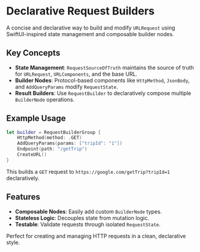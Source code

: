 # Declarative Request Builders

A concise and declarative way to build and modify `URLRequest` using SwiftUI-inspired state management and composable builder nodes.

## Key Concepts

- **State Management**: `RequestSourceOfTruth` maintains the source of truth for `URLRequest`, `URLComponents`, and the base URL.
- **Builder Nodes**: Protocol-based components like `HttpMethod`, `JsonBody`, and `AddQueryParams` modify `RequestState`.
- **Result Builders**: Use `RequestBuilder` to declaratively compose multiple `BuilderNode` operations.

## Example Usage

```swift
let builder = RequestBuilderGroup {
    HttpMethod(method: .GET)
    AddQueryParams(params: ["tripId": "1"])
    Endpoint(path: "/getTrip")
    CreateURL()
}
```

This builds a `GET` request to `https://google.com/getTrip?tripId=1` declaratively.

## Features
- **Composable Nodes**: Easily add custom `BuilderNode` types.
- **Stateless Logic**: Decouples state from mutation logic.
- **Testable**: Validate requests through isolated `RequestState`.

Perfect for creating and managing HTTP requests in a clean, declarative style.
